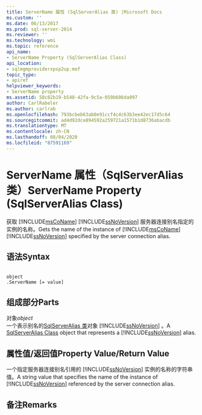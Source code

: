 ```yaml
---
title: ServerName 属性 (SqlServerAlias 类) |Microsoft Docs
ms.custom: ''
ms.date: 06/13/2017
ms.prod: sql-server-2014
ms.reviewer: ''
ms.technology: wmi
ms.topic: reference
api_name:
- ServerName Property (SqlServerAlias Class)
api_location:
- sqlmgmproviderxpsp2up.mof
topic_type:
- apiref
helpviewer_keywords:
- ServerName property
ms.assetid: 58c82b19-b548-42fa-9c5a-059b606da097
author: CarlRabeler
ms.author: carlrab
ms.openlocfilehash: 793bcbeb63ab0e91ccf4c4c63b3ee42ec17d5c64
ms.sourcegitcommit: ad4d92dce894592a259721a1571b1d8736abacdb
ms.translationtype: MT
ms.contentlocale: zh-CN
ms.lasthandoff: 08/04/2020
ms.locfileid: "87591169"
---
```

# <a name="servername-property-sqlserveralias-class"></a><span data-ttu-id="0ce7a-102">ServerName 属性（SqlServerAlias 类）</span><span class="sxs-lookup"><span data-stu-id="0ce7a-102">ServerName Property (SqlServerAlias Class)</span></span>
  <span data-ttu-id="0ce7a-103">获取 [!INCLUDE[msCoName](../../../includes/msconame-md.md)] [!INCLUDE[ssNoVersion](../../../includes/ssnoversion-md.md)] 服务器连接别名指定的实例的名称。</span><span class="sxs-lookup"><span data-stu-id="0ce7a-103">Gets the name of the instance of [!INCLUDE[msCoName](../../../includes/msconame-md.md)] [!INCLUDE[ssNoVersion](../../../includes/ssnoversion-md.md)] specified by the server connection alias.</span></span>  
  
## <a name="syntax"></a><span data-ttu-id="0ce7a-104">语法</span><span class="sxs-lookup"><span data-stu-id="0ce7a-104">Syntax</span></span>  
  
```  
  
object  
.ServerName [= value]  
```  
  
## <a name="parts"></a><span data-ttu-id="0ce7a-105">组成部分</span><span class="sxs-lookup"><span data-stu-id="0ce7a-105">Parts</span></span>  
 <span data-ttu-id="0ce7a-106">对象</span><span class="sxs-lookup"><span data-stu-id="0ce7a-106">*object*</span></span>  
 <span data-ttu-id="0ce7a-107">一个表示别名的[SqlServerAlias 类](sqlserveralias-class.md)对象 [!INCLUDE[ssNoVersion](../../../includes/ssnoversion-md.md)] 。</span><span class="sxs-lookup"><span data-stu-id="0ce7a-107">A [SqlServerAlias Class](sqlserveralias-class.md) object that represents a [!INCLUDE[ssNoVersion](../../../includes/ssnoversion-md.md)] alias.</span></span>  
  
## <a name="property-valuereturn-value"></a><span data-ttu-id="0ce7a-108">属性值/返回值</span><span class="sxs-lookup"><span data-stu-id="0ce7a-108">Property Value/Return Value</span></span>  
 <span data-ttu-id="0ce7a-109">一个指定服务器连接别名引用的 [!INCLUDE[ssNoVersion](../../../includes/ssnoversion-md.md)] 实例的名称的字符串值。</span><span class="sxs-lookup"><span data-stu-id="0ce7a-109">A string value that specifies the name of the instance of [!INCLUDE[ssNoVersion](../../../includes/ssnoversion-md.md)] referenced by the server connection alias.</span></span>  
  
## <a name="remarks"></a><span data-ttu-id="0ce7a-110">备注</span><span class="sxs-lookup"><span data-stu-id="0ce7a-110">Remarks</span></span>  
  
